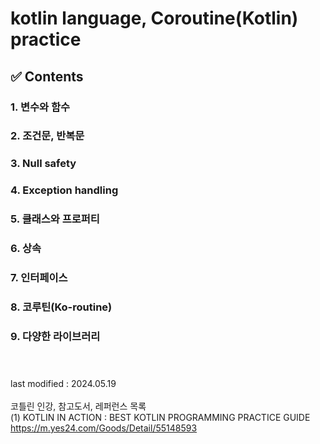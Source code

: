 # kotlin language, Coroutine(Kotlin) practice <br>

## ✅ Contents <br>
### 1. 변수와 함수 
### 2. 조건문, 반복문
### 3. Null safety
### 4. Exception handling
### 5. 클래스와 프로퍼티
### 6. 상속
### 7. 인터페이스
### 8. 코루틴(Ko-routine) 
### 9. 다양한 라이브러리 <br><br><br>


last modified : 2024.05.19<br><br>
코틀린 인강, 참고도서, 레퍼런스 목록 <br>
(1) KOTLIN IN ACTION : BEST KOTLIN PROGRAMMING PRACTICE GUIDE <br>
https://m.yes24.com/Goods/Detail/55148593 <br>
